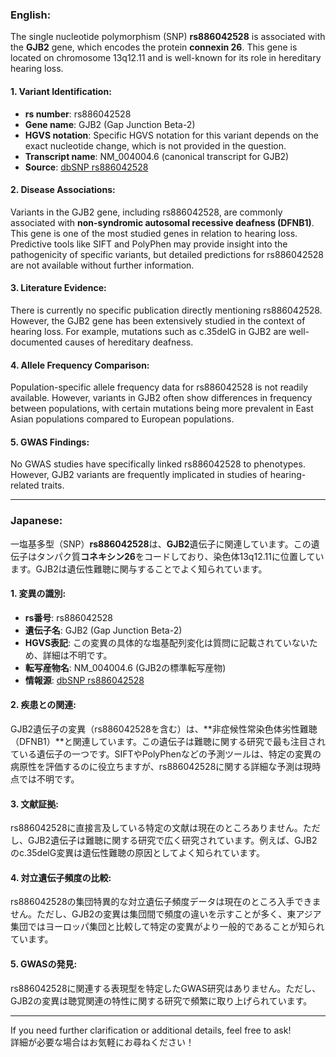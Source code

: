 ### English:
The single nucleotide polymorphism (SNP) **rs886042528** is associated with the **GJB2** gene, which encodes the protein **connexin 26**. This gene is located on chromosome 13q12.11 and is well-known for its role in hereditary hearing loss.

#### 1. Variant Identification:
- **rs number**: rs886042528
- **Gene name**: GJB2 (Gap Junction Beta-2)
- **HGVS notation**: Specific HGVS notation for this variant depends on the exact nucleotide change, which is not provided in the question.
- **Transcript name**: NM_004004.6 (canonical transcript for GJB2)
- **Source**: [dbSNP rs886042528](https://www.ncbi.nlm.nih.gov/snp/rs886042528)

#### 2. Disease Associations:
Variants in the GJB2 gene, including rs886042528, are commonly associated with **non-syndromic autosomal recessive deafness (DFNB1)**. This gene is one of the most studied genes in relation to hearing loss. Predictive tools like SIFT and PolyPhen may provide insight into the pathogenicity of specific variants, but detailed predictions for rs886042528 are not available without further information.

#### 3. Literature Evidence:
There is currently no specific publication directly mentioning rs886042528. However, the GJB2 gene has been extensively studied in the context of hearing loss. For example, mutations such as c.35delG in GJB2 are well-documented causes of hereditary deafness.

#### 4. Allele Frequency Comparison:
Population-specific allele frequency data for rs886042528 is not readily available. However, variants in GJB2 often show differences in frequency between populations, with certain mutations being more prevalent in East Asian populations compared to European populations.

#### 5. GWAS Findings:
No GWAS studies have specifically linked rs886042528 to phenotypes. However, GJB2 variants are frequently implicated in studies of hearing-related traits.

---

### Japanese:
一塩基多型（SNP）**rs886042528**は、**GJB2**遺伝子に関連しています。この遺伝子はタンパク質**コネキシン26**をコードしており、染色体13q12.11に位置しています。GJB2は遺伝性難聴に関与することでよく知られています。

#### 1. 変異の識別:
- **rs番号**: rs886042528
- **遺伝子名**: GJB2 (Gap Junction Beta-2)
- **HGVS表記**: この変異の具体的な塩基配列変化は質問に記載されていないため、詳細は不明です。
- **転写産物名**: NM_004004.6 (GJB2の標準転写産物)
- **情報源**: [dbSNP rs886042528](https://www.ncbi.nlm.nih.gov/snp/rs886042528)

#### 2. 疾患との関連:
GJB2遺伝子の変異（rs886042528を含む）は、**非症候性常染色体劣性難聴（DFNB1）**と関連しています。この遺伝子は難聴に関する研究で最も注目されている遺伝子の一つです。SIFTやPolyPhenなどの予測ツールは、特定の変異の病原性を評価するのに役立ちますが、rs886042528に関する詳細な予測は現時点では不明です。

#### 3. 文献証拠:
rs886042528に直接言及している特定の文献は現在のところありません。ただし、GJB2遺伝子は難聴に関する研究で広く研究されています。例えば、GJB2のc.35delG変異は遺伝性難聴の原因としてよく知られています。

#### 4. 対立遺伝子頻度の比較:
rs886042528の集団特異的な対立遺伝子頻度データは現在のところ入手できません。ただし、GJB2の変異は集団間で頻度の違いを示すことが多く、東アジア集団ではヨーロッパ集団と比較して特定の変異がより一般的であることが知られています。

#### 5. GWASの発見:
rs886042528に関連する表現型を特定したGWAS研究はありません。ただし、GJB2の変異は聴覚関連の特性に関する研究で頻繁に取り上げられています。

--- 
If you need further clarification or additional details, feel free to ask!  
詳細が必要な場合はお気軽にお尋ねください！
